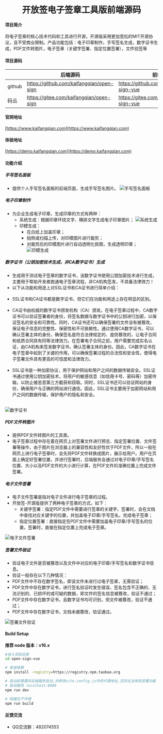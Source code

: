 <h1 style="text-align: center">开放签电子签章工具版前端源码</h1>

#### 项目简介
将电子签章的核心技术代码和工具进行开源，开源版采用更加宽松的MIT开源协议，且不受商业限制。产品功能包括：电子印章制作，手写签名生成，数字证书生成，PDF文件转图片，电子签章（关键字签署、指定位置签署），文件验签等


#### 项目源码
|     |   后端源码  |   前端源码  |
|---  |--- | --- |
|  github   |  https://github.com/kaifangqian/open-sign   |  https://github.com/kaifangqian/open-sign-vue  |
|  码云   |  https://gitee.com/kaifangqian/open-sign   |  https://gitee.com/kaifangqian/open-sign-vue  |

#### 官网地址
[https://www.kaifangqian.com](https://www.kaifangqian.com)

#### 体验地址
[https://demo.kaifangqian.com](https://demo.kaifangqian.com)

#### 功能介绍
##### 手写签名面板
* 提供个人手写签名面板的前端页面，生成手写签名图片。
![手写签名面板](./src/assets/images/signature.png)


##### 电子印章制作
* 为企业生成电子印章，生成印章的方式有两种：<br/>
    * 系统生成：根据印章环绕文字、横排文字生成电子印章图片；
  ![系统生成](./src/assets/images/seal-template.png)
    * 印模生成：
        * 在白纸上加盖印章；
        * 拍照或扫描上传，对印模图片进行裁剪；
        * 对裁剪后的印模图片进行自动透明化抠图，生成透明印章；
![印模生成](./src/assets/images/seal-ym.png)

##### 数字证书（公钥加密技术生成，非CA数字证书）生成
* 生成用于测试电子签章的数字证书，该数字证书使用公钥加密技术进行生成，主要用于帮助开发者跑通电子签章流程，非CA机构签发，不具备法律效力！<br/>
* 以下从功能和用途上对SSL证书和CA证书进行简单介绍：<br/><br/>
* SSL证书和CA证书都是数字证书，但它们在功能和用途上存在明显的区别。<br/><br/>
* CA证书由权威的数字证书颁发机构（CA）颁发。在电子签章过程中，CA数字证书可以验证签署者的身份，将签名数据与数字证书中的公钥进行加密，以保证签名的安全和可靠性。同时，CA证书还可以确保签署的文件没有被篡改，保证电子信息的完整性、保密性和不可抵赖性。通过使用CA数字证书，可以确认签署主体的身份，确保签名是符合法律规定的、是防篡改的，让电子合同和纸质合同具有同等法律效力。在签署电子合同之前，用户需要完成实名认证，由CA机构来签发数字证书，确认签署主体的身份。因此，CA数字证书在电子签章中起到了关键的作用，可以确保签署过程的合法性和安全性，使得电子签署文件具有更高的可信度和法律效力。<br/><br/>
* SSL证书是一种加密协议，用于保护网站和用户之间的数据传输安全。SSL证书通过使用公钥加密技术，将用户的敏感信息（如信用卡号、密码等）加密传输，以防止被恶意第三方截获和窃取。同时，SSL证书还可以验证网站的身份，确保用户与正确的网站进行通信。因此，SSL证书主要用于加密网站和用户之间的数据传输，保护用户的隐私和安全。<br/><br/>

![数字证书](./src/assets/images/pdf-cert.png)

##### PDF文件转图片

* 提供PDF文件转图片的工具类。<br/>
* 电子签章过程中存在着在网页上对签署文件进行预览、指定签署位置、文件签署等操作，由于图片在浏览器上的兼容性和友好性优于PDF文件，所以一般在网页上进行电子签章时，会先将PDF文件转换成图片，展示给用户。用户在页面上确定好签署位置，并进行签署时，后端服务会通过对电子印章/手写签名位置、大小以及PDF文件的大小进行计算，在PDF文件的准确位置上完成文件签署。

##### 电子文件签署

* 电子文件签署是指对电子文件进行电子签章的过程。<br/>
* 开放签-开源版提供了两种电子签章的方式，如下：<br/>
    * 关键字签署：指定PDF文件中需要进行签章的关键字，签署时，会在文档中查找对应关键字的位置，并加盖电子印章/手写签名，完成电子签章；</li>
    * 指定位置签署：直接指定在PDF文件中需要加盖电子印章/手写签名的位置，签署时，直接在指定位置上完成电子签章。</li>

![电子文件签署](./src/assets/images/product.png)

##### 签署文件验证
* 验证电子文件是否被篡改以及文件中对应的电子印章/手写签名和数字证书信息。<br/>
* 验证一般存在以下几种情况：<br/>
* PDF文件中不存在数字签名，即该文件未进行过电子签章，无需验证；
* PDF文件中存在数字证书，进行签名验证时发生错误，签名包含不正确的、无法识别的、已损坏的或可疑的数据，即文件的签名信息被篡改，验证不通过；
* PDF文件中存在数字证书，且数字证书均可识别，但文件被篡改，验证不通过；
* PDF文件中存在数字证书，文档未被篡改，验证通过。

![签署文件验证](./src/assets/images/verify.png)




#### Build Setup
**推荐 node 版本：v16.x**
``` bash
#进入项目目录
cd open-sign-vue

# 安装依赖
npm install -registry=https://registry.npm.taobao.org

# 启动前需要将后端服务启动,并修改vite.config.js中的代理地址,否则无法体验签署功能
# 启动服务 localhost:8080
npm run dev

# 构建生产环境
npm run build
```


#### 反馈交流

- QQ交流群：482074553
